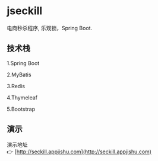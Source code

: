 # jseckill
电商秒杀程序, 乐观锁，Spring Boot.

## 技术栈
1.Spring Boot

2.MyBatis

3.Redis

4.Thymeleaf


5.Bootstrap

## 演示
演示地址<br/>
👉 [http://seckill.appjishu.com](http://seckill.appjishu.com)
